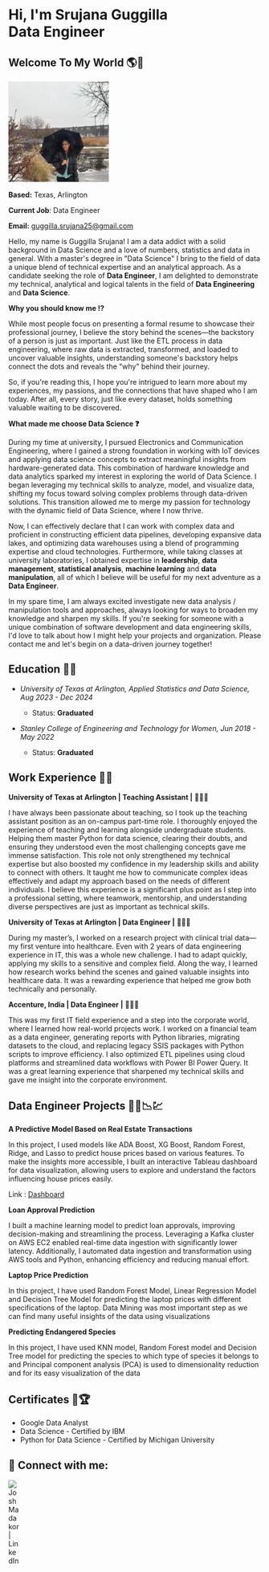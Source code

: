 <h1>Hi, I'm Srujana Guggilla <br/>Data Engineer</a>

<h2> Welcome To My World 🌎🦋 </h2>
<p align="left">
  <img src="./1000196990.jpg" alt="Srujana Guggilla" width="200" height="200" />
</p>

**Based:** Texas, Arlington 

**Current Job**: Data Engineer 

**Email:** guggilla.srujana25@gmail.com


Hello, my name is Guggilla Srujana! I am a data addict with a solid background in Data Science and a love of numbers, statistics and data in general. With a master's degree in "Data Science" I bring to the field of data a unique blend of technical expertise and an analytical approach. As a candidate seeking the role of **Data Engineer**, I am delighted to demonstrate my technical, analytical and logical talents in the field of **Data Engineering** and **Data Science**.

**Why you should know me ⁉️**

While most people focus on presenting a formal resume to showcase their professional journey, I believe the story behind the scenes—the backstory of a person is just as important. Just like the ETL process in data engineering, where raw data is extracted, transformed, and loaded to uncover valuable insights, understanding someone's backstory helps connect the dots and reveals the "why" behind their journey.

So, if you're reading this, I hope you're intrigued to learn more about my experiences, my passions, and the connections that have shaped who I am today. After all, every story, just like every dataset, holds something valuable waiting to be discovered.

**What made me choose Data Science ❓**

During my time at university, I pursued Electronics and Communication Engineering, where I gained a strong foundation in working with IoT devices and applying data science concepts to extract meaningful insights from hardware-generated data. This combination of hardware knowledge and data analytics sparked my interest in exploring the world of Data Science. I began leveraging my technical skills to analyze, model, and visualize data, shifting my focus toward solving complex problems through data-driven solutions. This transition allowed me to merge my passion for technology with the dynamic field of Data Science, where I now thrive.

Now, I can effectively declare that I can work with complex data and proficient in constructing efficient data pipelines, developing expansive data lakes, and optimizing data warehouses using a blend of programming expertise and cloud technologies. Furthermore, while taking classes at university laboratories, I obtained expertise in **leadership**, **data management**, **statistical analysis**, **machine learning** and **data manipulation**, all of which I believe will be useful for my next adventure as a **Data Engineer**.

In my spare time, I am always excited investigate new data analysis / manipulation tools and approaches, always looking for ways to broaden my knowledge and sharpen my skills.
If you're seeking for someone with a unique combination of software development and data engineering skills, I'd love to talk about how I might help your projects and organization. Please contact me and let's begin on a data-driven journey together!


## Education 👩‍🎓

- *University of Texas at Arlington, Applied Statistics and Data Science, Aug 2023 - Dec 2024*
    - Status: **Graduated** 

- *Stanley College of Engineering and Technology for Women, Jun 2018 - May 2022*
    - Status: **Graduated**

<h2> Work Experience 👩‍💻</h2>

**University of Texas at Arlington | Teaching Assistant |** 👩‍🏫💸

I have always been passionate about teaching, so I took up the teaching assistant position as an on-campus part-time role. I thoroughly enjoyed the experience of teaching and learning alongside undergraduate students. Helping them master Python for data science, clearing their doubts, and ensuring they understood even the most challenging concepts gave me immense satisfaction. This role not only strengthened my technical expertise but also boosted my confidence in my leadership skills and ability to connect with others. It taught me how to communicate complex ideas effectively and adapt my approach based on the needs of different individuals. I believe this experience is a significant plus point as I step into a professional setting, where teamwork, mentorship, and understanding diverse perspectives are just as important as technical skills.

**University of Texas at Arlington | Data Engineer |** 👩‍💼💸

During my master’s, I worked on a research project with clinical trial data—my first venture into healthcare. Even with 2 years of data engineering experience in IT, this was a whole new challenge. I had to adapt quickly, applying my skills to a sensitive and complex field. Along the way, I learned how research works behind the scenes and gained valuable insights into healthcare data. It was a rewarding experience that helped me grow both technically and personally.

**Accenture, India | Data Engineer |** 👩‍💼💸

This was my first IT field experience and a step into the corporate world, where I learned how real-world projects work. I worked on a financial team as a data engineer, generating reports with Python libraries, migrating datasets to the cloud, and replacing legacy SSIS packages with Python scripts to improve efficiency. I also optimized ETL pipelines using cloud platforms and streamlined data workflows with Power BI Power Query. It was a great learning experience that sharpened my technical skills and gave me insight into the corporate environment.


<h2> Data Engineer Projects 👩‍💻📉💹 </h2>

**A Predictive Model Based on Real Estate Transactions**

In this project, I used models like ADA Boost, XG Boost, Random Forest, Ridge, and Lasso to predict house prices based on various features. To make the insights more accessible, I built an interactive Tableau dashboard for data visualization, allowing users to explore and understand the factors influencing house prices easily.

Link : [Dashboard](https://public.tableau.com/app/profile/srujana.guggilla/viz/RealEstatePropertyTransactionDashboard/SALEPRICEPREDICTIONS)

**Loan Approval Prediction**

I built a machine learning model to predict loan approvals, improving decision-making and streamlining the process. Leveraging a Kafka cluster on AWS EC2 enabled real-time data ingestion with significantly lower latency. Additionally, I automated data ingestion and transformation using AWS tools and Python, enhancing efficiency and reducing manual effort.

**Laptop Price Prediction**

In this project, I have used Random Forest Model, Linear Regression Model and Decision Tree Model for predicting the laptop prices with different specifications of the laptop. Data Mining was most important step as we can find many useful insights of the data using visualizations

**Predicting Endangered Species**

In this project, I have used KNN model, Random Forest model and Decision Tree model for predicting the species to which type of species it belongs to and Principal component analysis (PCA) is used to dimensionality reduction and for its easy visualization of the data


## Certificates 🏅🏆

- Google Data Analyst 
- Data Science - Certified by IBM
- Python for Data Science - Certified by Michigan University



<h2> 🤳 Connect with me:</h2>



[<img align="left" alt="JoshMadakor | LinkedIn" width="22px" src="https://cdn.jsdelivr.net/npm/simple-icons@v3/icons/linkedin.svg" />][linkedin]




[linkedin]: https://www.linkedin.com/in/srujana-guggilla-2512851a4/
